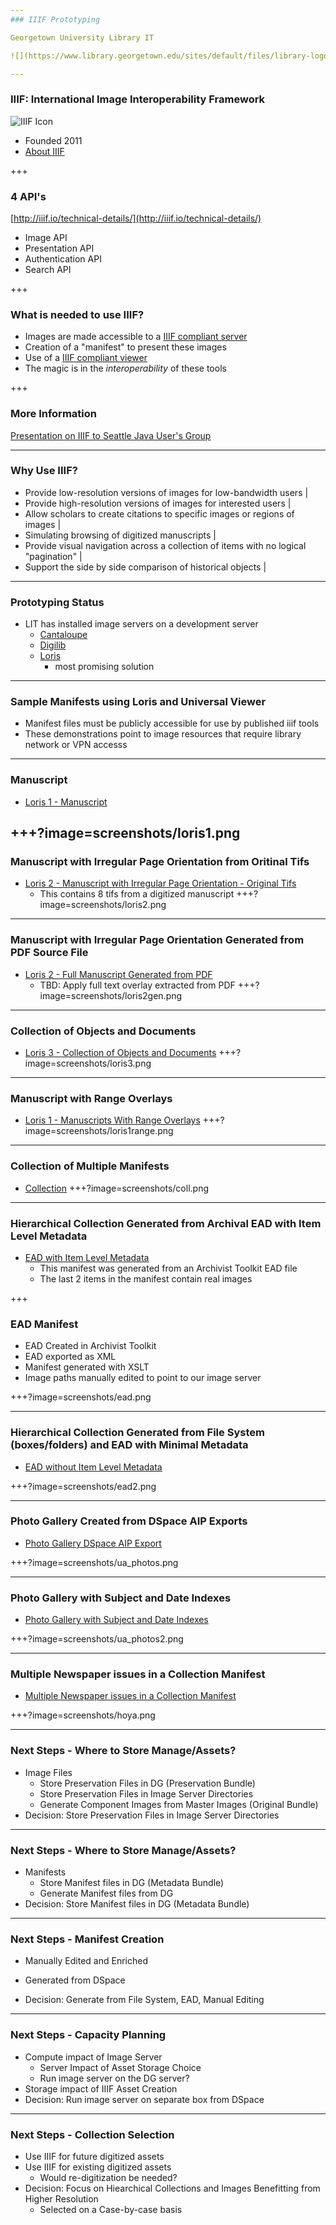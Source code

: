 ```yaml
---
### IIIF Prototyping

Georgetown University Library IT

![](https://www.library.georgetown.edu/sites/default/files/library-logo.png)

---
```


### IIIF: International Image Interoperability Framework

![IIIF Icon](https://upload.wikimedia.org/wikipedia/commons/e/e8/International_Image_Interoperability_Framework_logo.png)
- Founded 2011
- [About IIIF](http://iiif.io/about/)

+++

### 4 API's

[http://iiif.io/technical-details/](http://iiif.io/technical-details/)

- Image API
- Presentation API
- Authentication API
- Search API

+++

### What is needed to use IIIF?

- Images are made accessible to a [IIIF compliant server](http://iiif.io/apps-demos/#image-servers)
- Creation of a "manifest" to present these images
- Use of a [IIIF compliant viewer](http://iiif.io/apps-demos/#image-viewing-clients)
- The magic is in the *interoperability* of these tools

+++ 

### More Information

[Presentation on IIIF to Seattle Java User's Group](https://github.com/terrywbrady/iiif-seajug/blob/master/README.md)

---  

### Why Use IIIF?

- Provide low-resolution versions of images for low-bandwidth users |
- Provide high-resolution versions of images for interested users |
- Allow scholars to create citations to specific images or regions of images |
- Simulating browsing of digitized manuscripts |
- Provide visual navigation across a collection of items with no logical "pagination" |
- Support the side by side comparison of historical objects |

---

### Prototyping Status

- LIT has installed image servers on a development server
  - [Cantaloupe](https://medusa-project.github.io/cantaloupe/)
  - [Digilib](http://digilib.sourceforge.net/iiif-api.html)
  - [Loris](https://github.com/loris-imageserver/loris)
    - most promising solution
  
--- 

### Sample Manifests using Loris and Universal Viewer
- Manifest files must be publicly accessible for use by published iiif tools
- These demonstrations point to image resources that require library network or VPN accesss

---

### Manuscript
- [Loris 1 - Manuscript](http://universalviewer.io/uv.html?manifest=https://raw.githubusercontent.com/Georgetown-University-Libraries/testManifests/master/loris1.json)

+++?image=screenshots/loris1.png
---

### Manuscript with Irregular Page Orientation from Oritinal Tifs
- [Loris 2 - Manuscript with Irregular Page Orientation - Original Tifs](http://universalviewer.io/uv.html?manifest=https://raw.githubusercontent.com/Georgetown-University-Libraries/testManifests/master/loris2.json)
  - This contains 8 tifs from a digitized manuscript
+++?image=screenshots/loris2.png

---

### Manuscript with Irregular Page Orientation Generated from PDF Source File
- [Loris 2 - Full Manuscript Generated from PDF](http://universalviewer.io/uv.html?manifest=https://raw.githubusercontent.com/Georgetown-University-Libraries/testManifests/master/burst1.json)  
  - TBD: Apply full text overlay extracted from PDF
+++?image=screenshots/loris2gen.png

---

### Collection of Objects and Documents
  
- [Loris 3 - Collection of Objects and Documents](http://universalviewer.io/uv.html?manifest=https://raw.githubusercontent.com/Georgetown-University-Libraries/testManifests/master/loris3.json)
+++?image=screenshots/loris3.png

---

### Manuscript with Range Overlays
- [Loris 1 - Manuscripts With Range Overlays](http://universalviewer.io/uv.html?manifest=https://raw.githubusercontent.com/Georgetown-University-Libraries/testManifests/master/loris1seq.json)
+++?image=screenshots/loris1range.png

---

### Collection of Multiple Manifests

- [Collection](http://universalviewer.io/uv.html?manifest=https://raw.githubusercontent.com/Georgetown-University-Libraries/testManifests/master/collection.json)
+++?image=screenshots/coll.png

---

### Hierarchical Collection Generated from Archival EAD with Item Level Metadata

- [EAD with Item Level Metadata](http://universalviewer.io/uv.html?manifest=https://raw.githubusercontent.com/Georgetown-University-Libraries/testManifests/master/ead.json)
  - This manifest was generated from an Archivist Toolkit EAD file
  - The last 2 items in the manifest contain real images
  
+++

### EAD Manifest
- EAD Created in Archivist Toolkit
- EAD exported as XML
- Manifest generated with XSLT
- Image paths manually edited to point to our image server
  
+++?image=screenshots/ead.png

---

### Hierarchical Collection Generated from File System (boxes/folders) and EAD with Minimal Metadata
- [EAD without Item Level Metadata](http://universalviewer.io/uv.html?manifest=https://raw.githubusercontent.com/Georgetown-University-Libraries/testManifests/master/ead2.json)

+++?image=screenshots/ead2.png

---

### Photo Gallery Created from DSpace AIP Exports
- [Photo Gallery DSpace AIP Export](http://universalviewer.io/uv.html?manifest=https://raw.githubusercontent.com/Georgetown-University-Libraries/testManifests/master/ua_photos.json)

+++?image=screenshots/ua_photos.png

---

### Photo Gallery with Subject and Date Indexes
- [Photo Gallery with Subject and Date Indexes](http://universalviewer.io/uv.html?manifest=https://raw.githubusercontent.com/Georgetown-University-Libraries/testManifests/master/ua_photos2.json)

+++?image=screenshots/ua_photos2.png

---

### Multiple Newspaper issues in a Collection Manifest
- [Multiple Newspaper issues in a Collection Manifest](http://universalviewer.io/uv.html?manifest=https://raw.githubusercontent.com/Georgetown-University-Libraries/testManifests/master/hoyacoll.json)

+++?image=screenshots/hoya.png

---

### Next Steps - Where to Store Manage/Assets?

- Image Files
  -  Store Preservation Files in DG (Preservation Bundle)
  -  Store Preservation Files in Image Server Directories
  -  Generate Component Images from Master Images (Original Bundle)
- Decision: Store Preservation Files in Image Server Directories <!-- .element: class="red"-->

---

### Next Steps - Where to Store Manage/Assets?

- Manifests
  - Store Manifest files in DG (Metadata Bundle)
  - Generate Manifest files from DG
- Decision: Store Manifest files in DG (Metadata Bundle) <!-- .element: class="red"-->
---

### Next Steps - Manifest Creation

- Manually Edited and Enriched
- Generated from DSpace

- Decision: Generate from File System, EAD, Manual Editing <!-- .element: class="red"-->
---

### Next Steps - Capacity Planning

- Compute impact of Image Server
  - Server Impact of Asset Storage Choice
  - Run image server on the DG server?
- Storage impact of IIIF Asset Creation
- Decision: Run image server on separate box from DSpace <!-- .element: class="red"-->

---

### Next Steps - Collection Selection

- Use IIIF for future digitized assets
- Use IIIF for existing digitized assets
  - Would re-digitization be needed?
- Decision: Focus on Hiearchical Collections and Images Benefitting from Higher Resolution <!-- .element: class="red"-->
  - Selected on a Case-by-case basis
